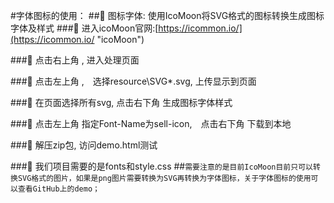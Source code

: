 #字体图标的使用：
##	图标字体: 使用IcoMoon将SVG格式的图标转换生成图标字体及样式
###	进入icoMoon官网:[https://icommon.io/](https://icommon.io/ "icoMoon")

###	点击右上角 , 进入处理页面

###	点击左上角 ,　选择resource\SVG\*.svg, 上传显示到页面

###	在页面选择所有svg, 点击右下角 生成图标字体样式

###	点击左上角 指定Font-Name为sell-icon,　点击右下角 下载到本地 

###	解压zip包, 访问demo.html测试

###	我们项目需要的是fonts和style.css
##`需要注意的是目前IcoMoon目前只可以转换SVG格式的图片，如果是png图片需要转换为SVG再转换为字体图标，关于字体图标的使用可以查看GitHub上的demo；`
